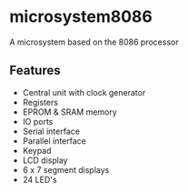 # microsystem8086
A microsystem based on the 8086 processor


## Features
- Central unit with clock generator
- Registers
- EPROM & SRAM memory
- IO ports
- Serial interface
- Parallel interface
- Keypad
- LCD display
- 6 x 7 segment displays
- 24 LED's
